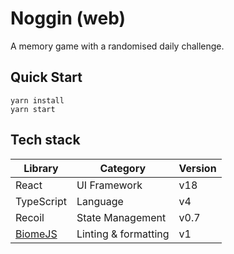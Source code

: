 # Noggin (web)

A memory game with a randomised daily challenge.

## Quick Start

```
yarn install
yarn start
```

## Tech stack

| Library                                     | Category                            | Version |
| ------------------------------------------- | ----------------------------------- | ------- |
| React                                       | UI Framework                        | v18     |
| TypeScript                                  | Language                            | v4      |
| Recoil                                      | State Management                    | v0.7    |
| [BiomeJS](https://github.com/biomejs/biome) | Linting & formatting                | v1      |